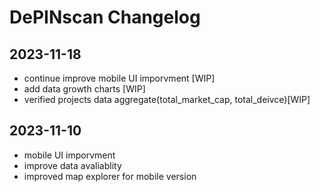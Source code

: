 # DePINscan Changelog

## 2023-11-18
- continue improve mobile UI imporvment [WIP]
- add data growth charts [WIP]
- verified projects data aggregate(total_market_cap, total_deivce)[WIP]

## 2023-11-10
- mobile UI imporvment
- improve data avaliablity
- improved map explorer for mobile version
